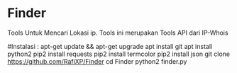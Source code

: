 # Finder
Tools Untuk Mencari Lokasi ip. Tools ini merupakan 
Tools API dari IP-Whois

#Instalasi :
apt-get update && apt-get upgrade
apt install git
apt install python2
pip2 install requests
pip2 install termcolor
pip2 install json
git clone https://github.com/RafiXP/Finder
cd Finder
python2 finder.py
